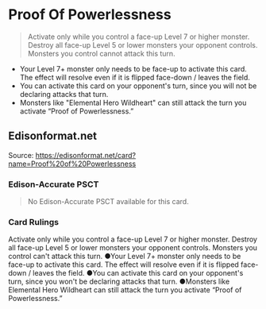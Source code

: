 # Proof Of Powerlessness

> Activate only while you control a face-up Level 7 or higher monster. Destroy all face-up Level 5 or lower monsters your opponent controls. Monsters you control cannot attack this turn.
  

*   Your Level 7+ monster only needs to be face-up to activate this card. The effect will resolve even if it is flipped face-down / leaves the field.
*   You can activate this card on your opponent's turn, since you will not be declaring attacks that turn.
*   Monsters like "Elemental Hero Wildheart" can still attack the turn you activate “Proof of Powerlessness.”

## Edisonformat.net

Source: https://edisonformat.net/card?name=Proof%20of%20Powerlessness

### Edison-Accurate PSCT

> No Edison-Accurate PSCT available for this card.

### Card Rulings

Activate only while you control a face-up Level 7 or higher monster. Destroy all face-up Level 5 or lower monsters your opponent controls. Monsters you control can't attack this turn.
●Your Level 7+ monster only needs to be face-up to activate this card. The effect will resolve even if it is flipped face-down / leaves the field.
●You can activate this card on your opponent's turn, since you won't be declaring attacks that turn.
●Monsters like Elemental Hero Wildheart can still attack the turn you activate “Proof of Powerlessness.”
            